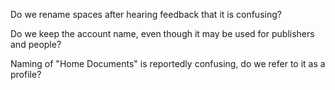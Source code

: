 Do we rename spaces after hearing feedback that it is confusing?

Do we keep the account name, even though it may be used for publishers and people?

Naming of "Home Documents" is reportedly confusing, do we refer to it as a profile?